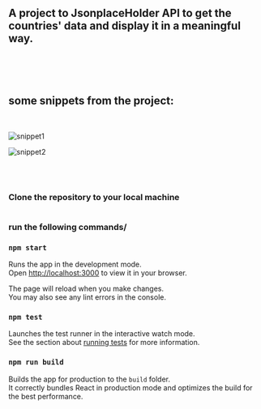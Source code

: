 ## A project to  JsonplaceHolder API to get the countries' data and display it in a meaningful way.

<br>
<br>
<br>

## some snippets from the project:

<br>

![snippet1](https://user-images.githubusercontent.com/89851240/215888782-003a1a73-8606-4152-9a90-74485ebb883d.png)


![snippet2](https://user-images.githubusercontent.com/89851240/215888594-0176d084-049a-4b35-b7d7-a95233126ac0.png)

<br>
<br>

### Clone the repository to your local machine
>


#

### run the following commands/

### `npm start`

Runs the app in the development mode.\
Open [http://localhost:3000](http://localhost:3000) to view it in your browser.

The page will reload when you make changes.\
You may also see any lint errors in the console.

### `npm test`

Launches the test runner in the interactive watch mode.\
See the section about [running tests](https://facebook.github.io/create-react-app/docs/running-tests) for more information.

### `npm run build`

Builds the app for production to the `build` folder.\
It correctly bundles React in production mode and optimizes the build for the best performance.
